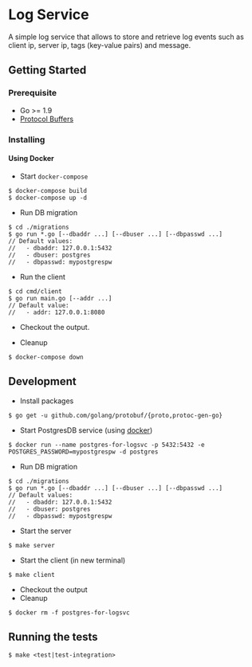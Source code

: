 # Log Service

A simple log service that allows to store and retrieve log events such as client ip, server ip, tags (key-value pairs) and message.

## Getting Started

### Prerequisite

  - Go >= 1.9
  - [Protocol Buffers](https://github.com/google/protobuf)

### Installing

#### Using Docker

- Start `docker-compose`

```
$ docker-compose build
$ docker-compose up -d
```

- Run DB migration

```
$ cd ./migrations
$ go run *.go [--dbaddr ...] [--dbuser ...] [--dbpasswd ...]
// Default values:
//   - dbaddr: 127.0.0.1:5432
//   - dbuser: postgres
//   - dbpasswd: mypostgrespw
```

- Run the client

```
$ cd cmd/client
$ go run main.go [--addr ...]
// Default value:
//   - addr: 127.0.0.1:8080
```

- Checkout the output.

- Cleanup

```
$ docker-compose down
```

## Development

- Install packages

```
$ go get -u github.com/golang/protobuf/{proto,protoc-gen-go}
```

- Start PostgresDB service (using [docker](https://hub.docker.com/_/postgres/))

```
$ docker run --name postgres-for-logsvc -p 5432:5432 -e POSTGRES_PASSWORD=mypostgrespw -d postgres
```

- Run DB migration

```
$ cd ./migrations
$ go run *.go [--dbaddr ...] [--dbuser ...] [--dbpasswd ...]
// Default values:
//   - dbaddr: 127.0.0.1:5432
//   - dbuser: postgres
//   - dbpasswd: mypostgrespw
```

- Start the server

```
$ make server
```

- Start the client (in new terminal)

```
$ make client
```

- Checkout the output
- Cleanup

```
$ docker rm -f postgres-for-logsvc
```

## Running the tests

```
$ make <test|test-integration>
```
